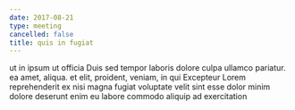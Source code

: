 ```yaml
---
date: 2017-08-21
type: meeting
cancelled: false
title: quis in fugiat
---
```

ut in ipsum ut officia Duis sed tempor laboris dolore culpa ullamco pariatur. ea amet, aliqua. et elit, proident, veniam, in qui Excepteur Lorem reprehenderit ex nisi magna fugiat voluptate velit sint esse dolor minim dolore deserunt enim eu labore commodo aliquip ad exercitation